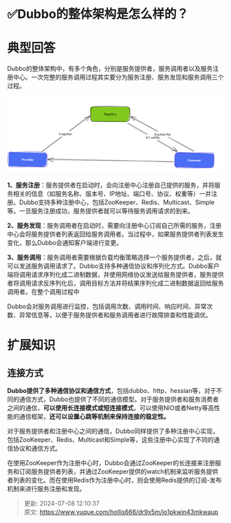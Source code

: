 # ✅Dubbo的整体架构是怎么样的？

# 典型回答


Dubbo的整体架构中，有多个角色，分别是服务提供者，服务调用者以及服务注册中心。一次完整的服务调用过程其实要分为服务注册、服务发现和服务调用三个过程。







![1680876975737-834e5838-87be-4e86-a742-4ba1af792819.png](./img/Ih1aVkMX4mtDzqqH/1680876975737-834e5838-87be-4e86-a742-4ba1af792819-895619.png)





**1、服务注册**：服务提供者在启动时，会向注册中心注册自己提供的服务，并将服务相关的信息（如服务名称、版本号、IP地址、端口号、协议、权重等）一并注册。Dubbo支持多种注册中心，包括ZooKeeper、Redis、Multicast、Simple等。一旦服务注册成功，服务提供者就可以等待服务调用请求的到来。



**2、服务发现**：服务调用者在启动时，需要向注册中心订阅自己所需的服务，注册中心会将服务提供者列表返回给服务调用者。当过程中，如果服务提供者列表发生变化，那么Dubbo会通知客户端进行变更。



**3、服务调用**：服务调用者需要根据负载均衡策略选择一个服务提供者，之后，就可以发送服务调用请求了。Dubbo支持多种通信协议和序列化方式。Dubbo客户端将调用请求序列化成二进制数据，并使用网络协议发送给服务提供者，服务提供者将调用请求反序列化后，调用目标方法并将结果序列化成二进制数据返回给服务调用者。在整个调用过程中



Dubbo会对服务调用进行监控，包括调用次数、调用时间、响应时间、异常次数、异常信息等，以便于服务提供者和服务调用者进行故障排查和性能调优。



# 扩展知识


## 连接方式


**Dubbo提供了多种通信协议和通信方式**，包括dubbo、http、hessian等，对于不同的通信方式，Dubbo也提供了不同的通信模型。对于服务提供者和服务消费者之间的通信，**可以使用长连接模式或短连接模式**，可以使用NIO或者Netty等高性能的通信框架，**还可以设置心跳等机制来保持连接的稳定性。**



对于服务提供者和注册中心之间的通信，Dubbo同样提供了多种注册中心实现，包括ZooKeeper、Redis、Multicast和Simple等，这些注册中心实现了不同的通信协议和通信方式。



在使用ZooKeeper作为注册中心时，Dubbo会通过ZooKeeper的长连接来注册服务和订阅服务提供者列表，并通过ZooKeeper提供的watch机制来监听服务提供者列表的变化。而在使用Redis作为注册中心时，则会使用Redis提供的订阅-发布机制来进行服务注册和发现。





> 更新: 2024-07-08 12:10:37  
> 原文: <https://www.yuque.com/hollis666/dr9x5m/io1pkwin43mkwaup>